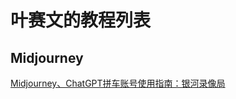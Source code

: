 # 叶赛文的教程列表



## Midjourney

[Midjourney、ChatGPT拼车账号使用指南：银河录像局](https://github.com/yesaiwen2008/tutorial_yesaiwen/blob/master/MidjourneyTutorial.md)